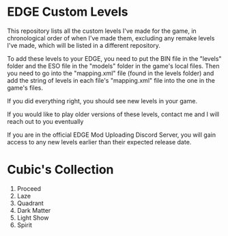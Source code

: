 # EDGE Custom Levels
This repository lists all the custom levels I've made for the game, in chronological order of when I've made them, excluding any remake levels I've made, which will be listed in a different repository.

To add these levels to your EDGE, you need to put the BIN file in the "levels" folder and the ESO file in the "models" folder in the game's local files.
Then you need to go into the "mapping.xml" file (found in the levels folder) and add the string of levels in each file's "mapping.xml" file into the one in the game's files.

If you did everything right, you should see new levels in your game.

If you would like to play older versions of these levels, contact me and I will reach out to you eventually

If you are in the official EDGE Mod Uploading Discord Server, you will gain access to any new levels earlier than their expected release date.

# Cubic's Collection
1. Proceed
2. Laze
3. Quadrant
4. Dark Matter
5. Light Show
6. Spirit
